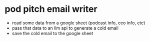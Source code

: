 # pod pitch email writer

- read some data from a google sheet (podcast info, ceo info, etc)
- pass that data to an llm api to generate a cold email
- save the cold email to the google sheet
